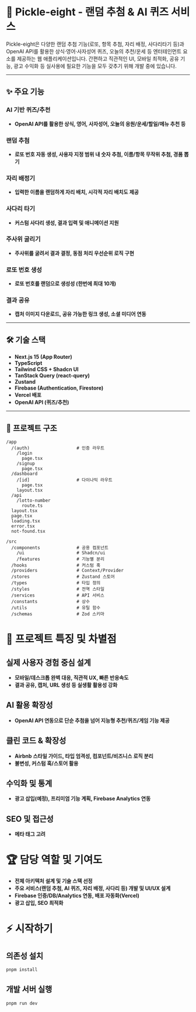 # 🥒 Pickle-eight - 랜덤 추첨 & AI 퀴즈 서비스

Pickle-eight은 다양한 랜덤 추첨 기능(로또, 항목 추첨, 자리 배정, 사다리타기 등)과 OpenAI API를 활용한 상식·영어·사자성어 퀴즈, 오늘의 추천/운세 등 엔터테인먼트 요소를 제공하는 웹 애플리케이션입니다.
간편하고 직관적인 UI, 모바일 최적화, 공유 기능, 광고 수익화 등 실사용에 필요한 기능을 모두 갖추기 위해 개발 중에 있습니다.

---

## ✨ 주요 기능

### AI 기반 퀴즈/추천

- **OpenAI API를 활용한 상식, 영어, 사자성어, 오늘의 응원/운세/할일/메뉴 추천 등**

### 랜덤 추첨

- **로또 번호 자동 생성, 사용자 지정 범위 내 숫자 추첨, 이름/항목 무작위 추첨, 경품 뽑기**

### 자리 배정기

- **입력한 이름을 랜덤하게 자리 배치, 시각적 자리 배치도 제공**

### 사다리 타기

- **커스텀 사다리 생성, 결과 입력 및 애니메이션 지원**

### 주사위 굴리기

- **주사위를 굴려서 결과 결정, 동점 처리 우선순위 로직 구현**

### 로또 번호 생성

- **로또 번호를 랜덤으로 생성성 (한번에 최대 10개)**

### 결과 공유

- **캡처 이미지 다운로드, 공유 가능한 링크 생성, 소셜 미디어 연동**

---

## 🛠️ 기술 스택

- **Next.js 15 (App Router)**
- **TypeScript**
- **Tailwind CSS + Shadcn UI**
- **TanStack Query (react-query)**
- **Zustand**
- **Firebase (Authentication, Firestore)**
- **Vercel 배포**
- **OpenAI API (퀴즈/추천)**

---

## 📁 프로젝트 구조

```plaintext
/app
  /(auth)                  # 인증 라우트
    /login
      page.tsx
    /signup
      page.tsx
  /dashboard
    /[id]                  # 다이나믹 라우트
      page.tsx
    layout.tsx
  /api
    /lotto-number
      route.ts
  layout.tsx
  page.tsx
  loading.tsx
  error.tsx
  not-found.tsx

/src
  /components              # 공용 컴포넌트
    /ui                    # Shadcn/ui
    /features              # 기능별 분리
  /hooks                   # 커스텀 훅
  /providers               # Context/Provider
  /stores                  # Zustand 스토어
  /types                   # 타입 정의
  /styles                  # 전역 스타일
  /services                # API 서비스
  /constants               # 상수
  /utils                   # 유틸 함수
  /schemas                 # Zod 스키마
```

# 🚀 프로젝트 특징 및 차별점

## 실제 사용자 경험 중심 설계

- **모바일/데스크톱 완벽 대응, 직관적 UX, 빠른 반응속도**
- **결과 공유, 캡처, URL 생성 등 실생활 활용성 강화**

## AI 활용 확장성

- **OpenAI API 연동으로 단순 추첨을 넘어 지능형 추천/퀴즈/게임 기능 제공**

## 클린 코드 & 확장성

- **Airbnb 스타일 가이드, 타입 엄격성, 컴포넌트/비즈니스 로직 분리**
- **불변성, 커스텀 훅/스토어 활용**

## 수익화 및 통계

- **광고 삽입(예정), 프리미엄 기능 계획, Firebase Analytics 연동**

## SEO 및 접근성

- **메타 태그 고려**

# 🏆 담당 역할 및 기여도

- **전체 아키텍처 설계 및 기술 스택 선정**
- **주요 서비스(랜덤 추첨, AI 퀴즈, 자리 배정, 사다리 등) 개발 및 UI/UX 설계**
- **Firebase 인증/DB/Analytics 연동, 배포 자동화(Vercel)**
- **광고 삽입, SEO 최적화**

# ⚡️ 시작하기

## 의존성 설치

```bash
pnpm install
```

## 개발 서버 실행

```bash
pnpm run dev
```
